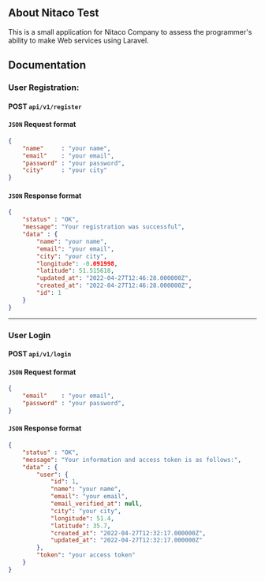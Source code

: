 ## About Nitaco Test

This is a small application for Nitaco Company to assess the programmer's ability to make Web services using Laravel.


## Documentation

### User Registration:
#### POST `` api/v1/register ``

#### `` JSON `` Request format
``` json
{
    "name"     : "your name",
    "email"    : "your email",
    "password" : "your password",
    "city"     : "your city"
}
```

#### `` JSON `` Response format
``` json
{
    "status" : "OK",
    "message": "Your registration was successful",
    "data" : {
        "name": "your name",
        "email": "your email",
        "city": "your city",
        "longitude": -0.091998,
        "latitude": 51.515618,
        "updated_at": "2022-04-27T12:46:28.000000Z",
        "created_at": "2022-04-27T12:46:28.000000Z",
        "id": 1
    }
}
```

---
### User Login
#### POST `` api/v1/login ``

#### `` JSON `` Request format
``` json
{
    "email"    : "your email",
    "password" : "your password",
}
```

#### `` JSON `` Response format
``` json
{
    "status" : "OK",
    "message": "Your information and access token is as follows:",
    "data" : {
        "user": {
            "id": 1,
            "name": "your name",
            "email": "your email",
            "email_verified_at": null,
            "city": "your city",
            "longitude": 51.4,
            "latitude": 35.7,
            "created_at": "2022-04-27T12:32:17.000000Z",
            "updated_at": "2022-04-27T12:32:17.000000Z"
        },
        "token": "your access token"
    }
}
```
